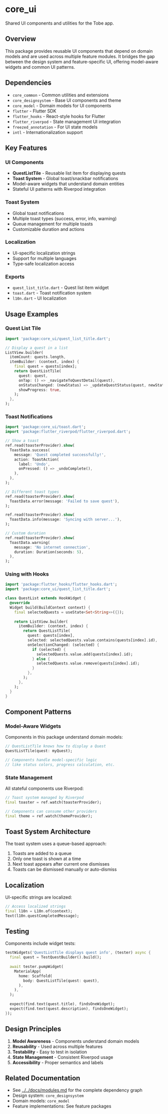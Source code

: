 # core_ui

Shared UI components and utilities for the Tobe app.

## Overview

This package provides reusable UI components that depend on domain models and are used across multiple feature modules. It bridges the gap between the design system and feature-specific UI, offering model-aware widgets and common UI patterns.

## Dependencies

- `core_common` - Common utilities and extensions
- `core_designsystem` - Base UI components and theme
- `core_model` - Domain models for UI components
- `flutter` - Flutter SDK
- `flutter_hooks` - React-style hooks for Flutter
- `flutter_riverpod` - State management UI integration
- `freezed_annotation` - For UI state models
- `intl` - Internationalization support

## Key Features

### UI Components
- **QuestListTile** - Reusable list item for displaying quests
- **Toast System** - Global toast/snackbar notifications
- Model-aware widgets that understand domain entities
- Stateful UI patterns with Riverpod integration

### Toast System
- Global toast notifications
- Multiple toast types (success, error, info, warning)
- Queue management for multiple toasts
- Customizable duration and actions

### Localization
- UI-specific localization strings
- Support for multiple languages
- Type-safe localization access

### Exports
- `quest_list_title.dart` - Quest list item widget
- `toast.dart` - Toast notification system
- `l10n.dart` - UI localization

## Usage Examples

### Quest List Tile
```dart
import 'package:core_ui/quest_list_title.dart';

// Display a quest in a list
ListView.builder(
  itemCount: quests.length,
  itemBuilder: (context, index) {
    final quest = quests[index];
    return QuestListTile(
      quest: quest,
      onTap: () => _navigateToQuestDetail(quest),
      onStatusChanged: (newStatus) => _updateQuestStatus(quest, newStatus),
      showProgress: true,
    );
  },
);
```

### Toast Notifications
```dart
import 'package:core_ui/toast.dart';
import 'package:flutter_riverpod/flutter_riverpod.dart';

// Show a toast
ref.read(toasterProvider).show(
  ToastData.success(
    message: 'Quest completed successfully!',
    action: ToastAction(
      label: 'Undo',
      onPressed: () => _undoComplete(),
    ),
  ),
);

// Different toast types
ref.read(toasterProvider).show(
  ToastData.error(message: 'Failed to save quest'),
);

ref.read(toasterProvider).show(
  ToastData.info(message: 'Syncing with server...'),
);

// Custom duration
ref.read(toasterProvider).show(
  ToastData.warning(
    message: 'No internet connection',
    duration: Duration(seconds: 5),
  ),
);
```

### Using with Hooks
```dart
import 'package:flutter_hooks/flutter_hooks.dart';
import 'package:core_ui/quest_list_title.dart';

class QuestList extends HookWidget {
  @override
  Widget build(BuildContext context) {
    final selectedQuests = useState<Set<String>>({});
    
    return ListView.builder(
      itemBuilder: (context, index) {
        return QuestListTile(
          quest: quests[index],
          selected: selectedQuests.value.contains(quests[index].id),
          onSelectionChanged: (selected) {
            if (selected) {
              selectedQuests.value.add(quests[index].id);
            } else {
              selectedQuests.value.remove(quests[index].id);
            }
          },
        );
      },
    );
  }
}
```

## Component Patterns

### Model-Aware Widgets
Components in this package understand domain models:
```dart
// QuestListTile knows how to display a Quest
QuestListTile(quest: myQuest);

// Components handle model-specific logic
// like status colors, progress calculation, etc.
```

### State Management
All stateful components use Riverpod:
```dart
// Toast system managed by Riverpod
final toaster = ref.watch(toasterProvider);

// Components can consume other providers
final theme = ref.watch(themeProvider);
```

## Toast System Architecture

The toast system uses a queue-based approach:
1. Toasts are added to a queue
2. Only one toast is shown at a time
3. Next toast appears after current one dismisses
4. Toasts can be dismissed manually or auto-dismiss

## Localization

UI-specific strings are localized:
```dart
// Access localized strings
final l10n = L10n.of(context);
Text(l10n.questCompletedMessage);
```

## Testing

Components include widget tests:
```dart
testWidgets('QuestListTile displays quest info', (tester) async {
  final quest = TestQuestBuilder().build();
  
  await tester.pumpWidget(
    MaterialApp(
      home: Scaffold(
        body: QuestListTile(quest: quest),
      ),
    ),
  );
  
  expect(find.text(quest.title), findsOneWidget);
  expect(find.text(quest.description), findsOneWidget);
});
```

## Design Principles

1. **Model Awareness** - Components understand domain models
2. **Reusability** - Used across multiple features
3. **Testability** - Easy to test in isolation
4. **State Management** - Consistent Riverpod usage
5. **Accessibility** - Proper semantics and labels

## Related Documentation

- See [../../docs/modules.md](../../docs/modules.md) for the complete dependency graph
- Design system: `core_designsystem`
- Domain models: `core_model`
- Feature implementations: See feature packages
